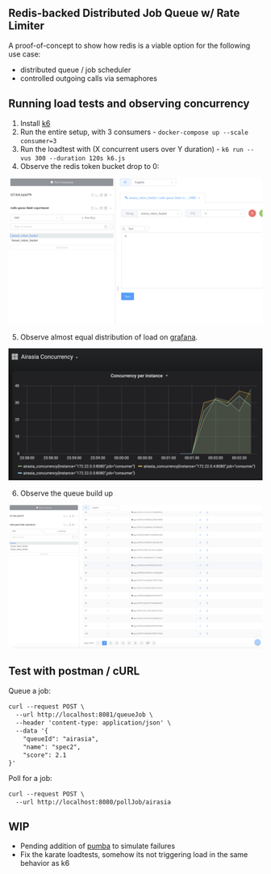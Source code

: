## Redis-backed Distributed Job Queue w/ Rate Limiter

A proof-of-concept to show how redis is a viable option for the following use case:

- distributed queue / job scheduler
- controlled outgoing calls via semaphores

## Running load tests and observing concurrency

1. Install [k6](https://k6.io/docs/getting-started/installation)
2. Run the entire setup, with 3 consumers - `docker-compose up --scale consumer=3`
3. Run the loadtest with (X concurrent users over Y duration) - `k6 run --vus 300 --duration 120s k6.js`
4. Observe the redis token bucket drop to 0:

![Redis concurrency](./redis_concurrency.png)

5. Observe almost equal distribution of load on [grafana](http://localhost:3000/d/_xxCrJRMz/airasia-concurrency?panelId=2&edit&fullscreen&orgId=1&refresh=5s).

![Grafana concurrency](./grafana_concurrency.png)

6. Observe the queue build up

![Redis queue](./redis_queue.png)

## Test with postman / cURL

Queue a job:

```
curl --request POST \
  --url http://localhost:8081/queueJob \
  --header 'content-type: application/json' \
  --data '{
	"queueId": "airasia",
	"name": "spec2",
	"score": 2.1
}'
```

Poll for a job:

```
curl --request POST \
  --url http://localhost:8080/pollJob/airasia
```

## WIP

- Pending addition of [pumba](https://github.com/alexei-led/pumba) to simulate failures
- Fix the karate loadtests, somehow its not triggering load in the same behavior as k6
